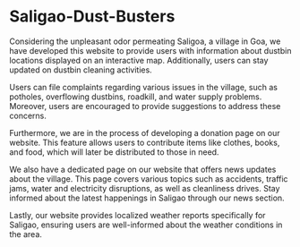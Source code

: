 # Saligao-Dust-Busters

Considering the unpleasant odor permeating Saligoa, a village in Goa, we have developed this website to provide users with information about dustbin locations displayed on an interactive map.
Additionally, users can stay updated on dustbin cleaning activities.

Users can file complaints regarding various issues in the village, such as potholes, overflowing dustbins, roadkill, and water supply problems. Moreover, users are encouraged to provide suggestions to address these concerns.

Furthermore, we are in the process of developing a donation page on our website. This feature allows users to contribute items like clothes, books, and food, which will later be distributed to those in need.

We also have a dedicated page on our website that offers news updates about the village. This page covers various topics such as accidents, traffic jams, water and electricity disruptions, as well as cleanliness drives. 
Stay informed about the latest happenings in Saligao through our news section.

Lastly, our website provides localized weather reports specifically for Saligao, ensuring users are well-informed about the weather conditions in the area.
